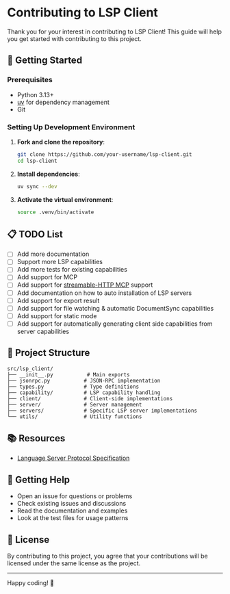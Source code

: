 # Contributing to LSP Client

Thank you for your interest in contributing to LSP Client! This guide will help you get started with contributing to this project.

## 🚀 Getting Started

### Prerequisites

- Python 3.13+
- [uv](https://docs.astral.sh/uv/) for dependency management
- Git

### Setting Up Development Environment

1. **Fork and clone the repository**:

   ```bash
   git clone https://github.com/your-username/lsp-client.git
   cd lsp-client
   ```

2. **Install dependencies**:

   ```bash
   uv sync --dev
   ```

3. **Activate the virtual environment**:

   ```bash
   source .venv/bin/activate
   ```

## 📋 TODO List

- [ ] Add more documentation
- [ ] Support more LSP capabilities
- [ ] Add more tests for existing capabilities
- [ ] Add support for MCP
- [ ] Add support for [streamable-HTTP MCP](https://modelcontextprotocol.io/specification/2025-03-26/basic/transports) support
- [ ] Add documentation on how to auto installation of LSP servers
- [ ] Add support for export result
- [ ] Add support for file watching & automatic DocumentSync capabilities
- [ ] Add support for static mode
- [ ] Add support for automatically generating client side capabilities from server capabilities

## 🔧 Project Structure

```text
src/lsp_client/
├── __init__.py           # Main exports
├── jsonrpc.py           # JSON-RPC implementation
├── types.py             # Type definitions
├── capability/          # LSP capability handling
├── client/              # Client-side implementations
├── server/              # Server management
├── servers/             # Specific LSP server implementations
└── utils/               # Utility functions
```

## 📚 Resources

- [Language Server Protocol Specification](https://microsoft.github.io/language-server-protocol/)

## 🤝 Getting Help

- Open an issue for questions or problems
- Check existing issues and discussions
- Read the documentation and examples
- Look at the test files for usage patterns

## 📄 License

By contributing to this project, you agree that your contributions will be licensed under the same license as the project.

---

Happy coding! 🎉
